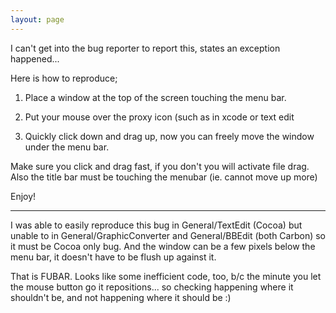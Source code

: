 ```yaml
---
layout: page
---
```


I can't get into the bug reporter to report this, states an exception happened...

Here is how to reproduce;

1. Place a window at the top of the screen touching the menu bar.

2. Put your mouse over the proxy icon (such as in xcode or text edit

3. Quickly click down and drag up, now you can freely move the window under the menu bar.


Make sure you click and drag fast, if you don't you will activate file drag. Also the title bar must be touching the menubar (ie. cannot move up more)

Enjoy!

----

I was able to easily reproduce this bug in General/TextEdit (Cocoa) but unable to in General/GraphicConverter and General/BBEdit (both Carbon) so it must be Cocoa only bug. And the window can be a few pixels below the menu bar, it doesn't have to be flush up against it.

That is FUBAR.  Looks like some inefficient code, too, b/c the minute you let the mouse button go it repositions... so checking happening where it shouldn't be, and not happening where it should be :)